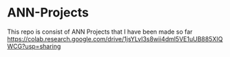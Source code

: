 # ANN-Projects
This repo is consist of ANN Projects that I have been made so far
https://colab.research.google.com/drive/1jsYLvI3s8wii4dml5VE1uUB885XIQWCG?usp=sharing
